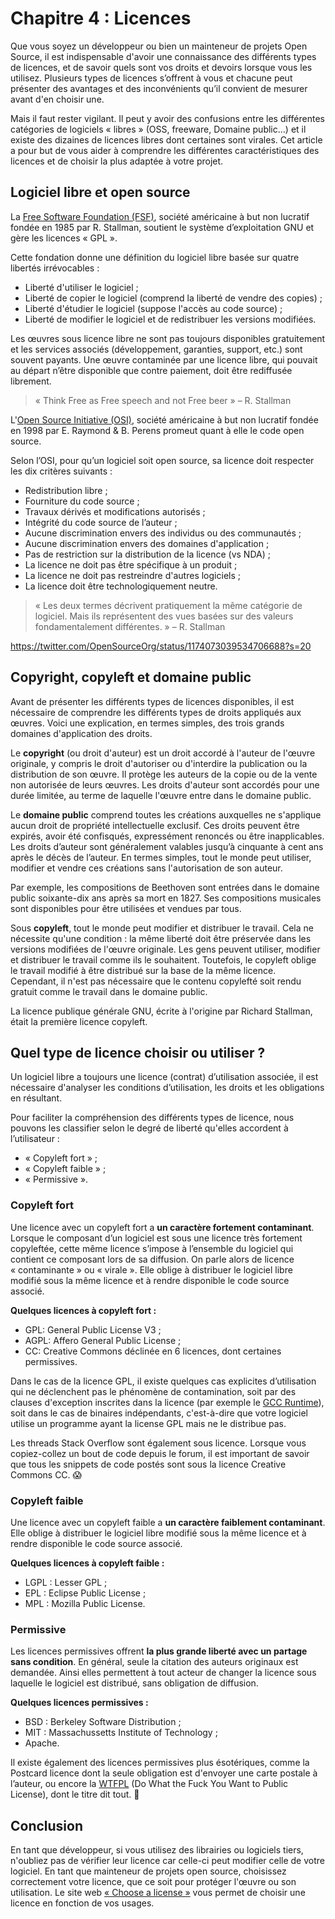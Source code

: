 
# Chapitre 4 : Licences

Que vous soyez un développeur ou bien un mainteneur de projets Open Source, il est indispensable d'avoir une connaissance des différents types de licences, et de savoir quels sont vos droits et devoirs lorsque vous les utilisez. Plusieurs types de licences s’offrent à vous et chacune peut présenter des avantages et des inconvénients qu’il convient de mesurer avant d'en choisir une.

Mais il faut rester vigilant. Il peut y avoir des confusions entre les différentes catégories de logiciels « libres » (OSS, freeware, Domaine public…) et il existe des dizaines de licences libres dont certaines sont virales. Cet article a pour but de vous aider à comprendre les différentes caractéristiques des licences et de choisir la plus adaptée à votre projet.

## Logiciel libre et open source

La [Free Software Foundation (FSF)](www.fsf.org), société américaine à but non lucratif fondée en 1985 par R. Stallman, soutient le système d’exploitation GNU et gère les licences « GPL ».

Cette fondation donne une définition du logiciel libre basée sur quatre libertés irrévocables :

- Liberté d'utiliser le logiciel ;
- Liberté de copier le logiciel (comprend la liberté de vendre des copies) ;
- Liberté d'étudier le logiciel (suppose l'accès au code source) ;
- Liberté de modifier le logiciel et de redistribuer les versions modifiées.

Les œuvres sous licence libre ne sont pas toujours disponibles gratuitement et les services associés (développement, garanties, support, etc.) sont souvent payants. Une œuvre contaminée par une licence libre, qui pouvait au départ n’être disponible que contre paiement, doit être rediffusée librement.

> « Think Free as Free speech and not Free beer »
> – R. Stallman

L'[Open Source Initiative (OSI)](http://opensource.org/), société américaine à but non lucratif fondée en 1998 par E. Raymond & B. Perens promeut quant à elle le code open source.

Selon l’OSI, pour qu’un logiciel soit open source, sa licence doit respecter les dix critères suivants :

- Redistribution libre ;
- Fourniture du code source ;
- Travaux dérivés et modifications autorisés ;
- Intégrité du code source de l’auteur ;
- Aucune discrimination envers des individus ou des communautés ;
- Aucune discrimination envers des domaines d'application ;
- Pas de restriction sur la distribution de la licence (vs NDA) ;
- La licence ne doit pas être spécifique à un produit ;
- La licence ne doit pas restreindre d'autres logiciels ;
- La licence doit être technologiquement neutre.

> « Les deux termes décrivent pratiquement la même catégorie de logiciel. Mais ils représentent des vues basées sur des valeurs fondamentalement différentes. »
> – R. Stallman

https://twitter.com/OpenSourceOrg/status/1174073039534706688?s=20

## Copyright, copyleft et domaine public

Avant de présenter les différents types de licences disponibles, il est nécessaire de comprendre les différents types de droits appliqués aux œuvres. Voici une explication, en termes simples, des trois grands domaines d'application des droits.

Le **copyright** (ou droit d'auteur) est un droit accordé à l'auteur de l'œuvre originale, y compris le droit d'autoriser ou d'interdire la publication ou la distribution de son œuvre. Il protège les auteurs de la copie ou de la vente non autorisée de leurs œuvres. Les droits d'auteur sont accordés pour une durée limitée, au terme de laquelle l'œuvre entre dans le domaine public.

Le **domaine public** comprend toutes les créations auxquelles ne s'applique aucun droit de propriété intellectuelle exclusif. Ces droits peuvent être expirés, avoir été confisqués, expressément renoncés ou être inapplicables. Les droits d’auteur sont généralement valables jusqu’à cinquante à cent ans après le décès de l’auteur. En termes simples, tout le monde peut utiliser, modifier et vendre ces créations sans l'autorisation de son auteur.

Par exemple, les compositions de Beethoven sont entrées dans le domaine public soixante-dix ans après sa mort en 1827. Ses compositions musicales sont disponibles pour être utilisées et vendues par tous.

Sous **copyleft**, tout le monde peut modifier et distribuer le travail. Cela ne nécessite qu'une condition : la même liberté doit être préservée dans les versions modifiées de l'œuvre originale. Les gens peuvent utiliser, modifier et distribuer le travail comme ils le souhaitent. Toutefois, le copyleft oblige le travail modifié à être distribué sur la base de la même licence. Cependant, il n'est pas nécessaire que le contenu copylefté soit rendu gratuit comme le travail dans le domaine public.

La licence publique générale GNU, écrite à l'origine par Richard Stallman, était la première licence copyleft.

## Quel type de licence choisir ou utiliser ?

Un logiciel libre a toujours une licence (contrat) d’utilisation associée, il est nécessaire d'analyser les conditions d’utilisation, les droits et les obligations en résultant.

Pour faciliter la compréhension des différents types de licence, nous pouvons les classifier selon le degré de liberté qu'elles accordent à l’utilisateur :

- « Copyleft fort » ;
- « Copyleft faible » ;
- « Permissive ».

### Copyleft fort

Une licence avec un copyleft fort a **un caractère fortement contaminant**. Lorsque le composant d’un logiciel est sous une licence très fortement copyleftée, cette même licence  s’impose à l’ensemble du logiciel qui contient ce composant lors de sa diffusion. On parle alors de licence « contaminante » ou « virale ». Elle oblige à distribuer le logiciel libre modifié sous la même licence et à rendre disponible le code source associé.

**Quelques licences à copyleft fort :**

- GPL: General Public License V3 ;
- AGPL: Affero General Public License ;
- CC: Creative Commons déclinée en 6 licences, dont certaines permissives.

Dans le cas de la licence GPL, il existe quelques cas explicites d’utilisation qui ne déclenchent pas le phénomène de contamination, soit par des clauses d'exception inscrites dans la licence (par exemple le [GCC Runtime](https://gcc.gnu.org/onlinedocs/libstdc++/manual/license.html)), soit dans le cas de binaires indépendants, c'est-à-dire que votre logiciel utilise un programme ayant la license GPL mais ne le distribue pas.

Les threads Stack Overflow sont également sous licence. Lorsque vous copiez-collez un bout de code depuis le forum, il est important de savoir que tous les snippets de code postés sont sous la licence Creative Commons CC. 😱

### Copyleft faible

Une licence avec un copyleft faible a **un caractère faiblement contaminant**. Elle oblige à distribuer le logiciel libre modifié sous la même licence et à rendre disponible le code source associé.

**Quelques licences à copyleft faible :**

- LGPL : Lesser GPL ;
- EPL : Eclipse Public License ;
- MPL : Mozilla Public License.

### Permissive

Les licences permissives offrent **la plus grande liberté avec un partage sans condition**. En général, seule la citation des auteurs originaux est demandée. Ainsi elles permettent à tout acteur de changer la licence sous laquelle le logiciel est distribué, sans obligation de diffusion.

**Quelques licences permissives :**

- BSD : Berkeley Software Distribution ;
- MIT : Massachussetts Institute of Technology ;
- Apache.

Il existe également des licences permissives plus ésotériques, comme la Postcard licence dont la seule obligation est d'envoyer une carte postale à l’auteur, ou encore la [WTFPL](http://www.wtfpl.net/) (Do What the Fuck You Want to Public License), dont le titre dit tout. 🙂

## Conclusion

En tant que développeur, si vous utilisez des librairies ou logiciels tiers, n'oubliez pas de vérifier leur licence car celle-ci peut modifier celle de votre logiciel. En tant que mainteneur de projets open source, choisissez correctement votre licence, que ce soit pour protéger l'œuvre ou son utilisation. Le site web [« Choose a license »]( https://choosealicense.com/) vous permet de choisir une licence en fonction de vos usages.
